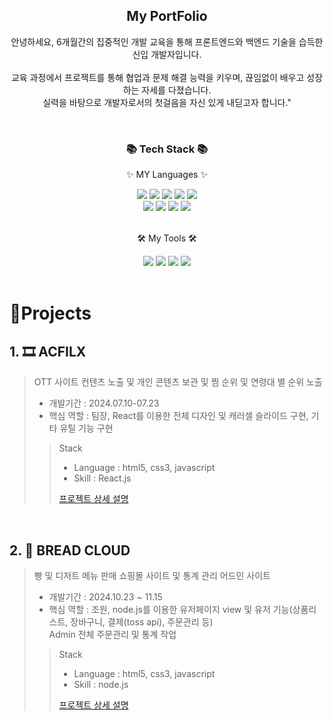 <div align="center">
	<h2>My PortFolio</h2>
	<p>
		안녕하세요, 6개월간의 집중적인 개발 교육을 통해 프론트엔드와 백엔드 기술을 습득한 신입 개발자입니다.<br><br>
		교육 과정에서 프로젝트를 통해 협업과 문제 해결 능력을 키우며, 끊임없이 배우고 성장하는 자세를 다졌습니다. <br>
		실력을 바탕으로 개발자로서의 첫걸음을 자신 있게 내딛고자 합니다."
	</p>
</div>
<br>

<div align=center>
	<h3>📚 Tech Stack 📚</h3>
	<p>✨ MY Languages ✨</p>
</div>
<div align="center">
	<img src="https://img.shields.io/badge/Java-007396?style=flat&logo=Conda-Forge&logoColor=white" />
	<img src="https://img.shields.io/badge/HTML5-E34F26?style=flat&logo=HTML5&logoColor=white" />
	<img src="https://img.shields.io/badge/CSS3-1572B6?style=flat&logo=CSS3&logoColor=white" />
	<img src="https://img.shields.io/badge/JavaScript-F7DF1E?style=flat&logo=JavaScript&logoColor=white" />
	<img src="https://img.shields.io/badge/jQuery-0769AD?style=flat&logo=jQuery&logoColor=white" />
	<br>
	<img src="https://img.shields.io/badge/Spring-6DB33F?style=flat&logo=Spring&logoColor=white" />
	<img src="https://img.shields.io/badge/Mybatis-000000?style=flat&logo=Fluentd&logoColor=white" />
  <img src="https://img.shields.io/badge/Oracle%20SQL-F80000?style=flat&logo=Oracle&logoColor=white" />
	<img src="https://img.shields.io/badge/MySQL-4479A1?style=flat&logo=MySQL&logoColor=white" />
	<br>	
</div>
<br>
<div align=center>
	<p>🛠 My Tools 🛠</p>
</div>
<div align=center>
	<img src="https://img.shields.io/badge/Eclipse%20IDE-2C2255?style=flat&logo=EclipseIDE&logoColor=white" />
	<img src="https://img.shields.io/badge/Visual%20Studio%20Code-007ACC?style=flat&logo=VisualStudioCode&logoColor=white" />  
	<img src="https://img.shields.io/badge/Tomcat-F8DC75?style=flat&logo=ApacheTomcat&logoColor=white" />
	<img src="https://img.shields.io/badge/GitHub-181717?style=flat&logo=GitHub&logoColor=white" />
	<br>
</div>
<br>

# 📝Projects

## 1. 🎞 ACFILX

> OTT 사이트 컨텐츠 노출 및 개인 콘텐츠 보관 및 찜 순위 및 연령대 별 순위 노출
>
> - 개발기간 : 2024.07.10-07.23
> - 핵심 역할 : 팀장, React를 이용한 전체 디자인 및 캐러셀 슬라이드 구현, 기타 유틸 기능 구현
>
>> Stack
>> - Language : html5, css3, javascript
>> - Skill : React.js
>>
>> [프로젝트 상세 설명](https://github.com/Kyuseon-LEE/acflix)

<br />

## 2. 🍞 BREAD CLOUD

> 빵 및 디저트 메뉴 판매 쇼핑몰 사이트 및 통계 관리 어드민 사이트
>
> - 개발기간 : 2024.10.23 ~ 11.15
> - 핵심 역할 : 조원, node.js를 이용한 유저페이지 view 및 유저 기능(상품리스트, 장바구니, 결제(toss api), 주문관리 등)<br>  Admin 전체 주문관리 및 통계 작업 
>
>> Stack
>> - Language : html5, css3, javascript
>> - Skill : node.js
>>
>> [프로젝트 상세 설명](https://github.com/Kyuseon-LEE/bread_cloud_node.js)

<br />
